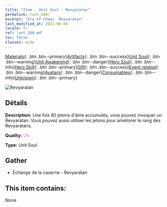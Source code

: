 ```yaml
---
title: "Item - Unit Soul - Revyaratan"
permalink: /unt_280/
excerpt: "Era of Chaos  Revyaratan"
last_modified_at: 2021-08-04
locale: fr
ref: "unt_280.md"
toc: false
classes: wide
---
```

 [Materials](/ItemsFR/){: .btn .btn--primary}[Artifacts](/ItemsFR/Artifacts/){: .btn .btn--success}[Unit Soul](/ItemsFR/UnitSoul/){: .btn .btn--warning}[Unit Awakening](/ItemsFR/UnitAwakening/){: .btn .btn--danger}[Hero Soul](/ItemsFR/HeroSoul/){: .btn .btn--info}[Hero Skill](/ItemsFR/HeroSkill/){: .btn .btn--primary}[Gift](/ItemsFR/Gift/){: .btn .btn--success}[Event related](/ItemsFR/Events/){: .btn .btn--warning}[Avatars](/ItemsFR/Avatars/){: .btn .btn--danger}[Consumables](/ItemsFR/Consumables/){: .btn .btn--info}[Unknown](/ItemsFR/Unknown/){: .btn .btn--primary}

 ![Revyaratan](/images/u/ti_haiguai.jpg)

## Détails
 **Description:** Une fois 80 jetons d'âme accumulés, vous pouvez invoquer un Revyaratan. Vous pouvez aussi utiliser les jetons pour améliorer le rang des Revyaratans.

 **Quality:** <span style="color: #DA70D6">OK</span>

 **Type:** Unit Soul

## Gather

*    Échange de la caserne - Revyaratan 

## This item contains:

  None

